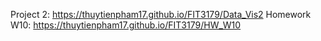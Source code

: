 Project 2: https://thuytienpham17.github.io/FIT3179/Data_Vis2
Homework W10: https://thuytienpham17.github.io/FIT3179/HW_W10
